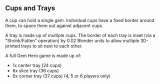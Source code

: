 Cups and Trays
--------------
A cup can hold a single gem. Individual cups have a fixed border around them, to space them out against adjacent cups.

A tray is made up of multiple cups. The border of each tray is inset (via a "Shrink/Fatten" operation) by 0.02 Blender units to allow multiple 3D-printed trays to sit next to each other.


A full Gem Hero game is made up of:

* 1x center tray (24 cups)
* 6x slice tray (36 cups)
* 6x corner tray (37 cups) (4, 5 or 6 players only)
